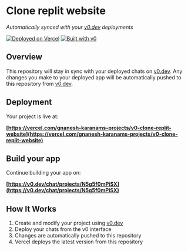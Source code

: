 # Clone replit website

*Automatically synced with your [v0.dev](https://v0.dev) deployments*

[![Deployed on Vercel](https://img.shields.io/badge/Deployed%20on-Vercel-black?style=for-the-badge&logo=vercel)](https://vercel.com/gnanesh-karanams-projects/v0-clone-replit-website)
[![Built with v0](https://img.shields.io/badge/Built%20with-v0.dev-black?style=for-the-badge)](https://v0.dev/chat/projects/N5g5f0mPiSX)

## Overview

This repository will stay in sync with your deployed chats on [v0.dev](https://v0.dev).
Any changes you make to your deployed app will be automatically pushed to this repository from [v0.dev](https://v0.dev).

## Deployment

Your project is live at:

**[https://vercel.com/gnanesh-karanams-projects/v0-clone-replit-website](https://vercel.com/gnanesh-karanams-projects/v0-clone-replit-website)**

## Build your app

Continue building your app on:

**[https://v0.dev/chat/projects/N5g5f0mPiSX](https://v0.dev/chat/projects/N5g5f0mPiSX)**

## How It Works

1. Create and modify your project using [v0.dev](https://v0.dev)
2. Deploy your chats from the v0 interface
3. Changes are automatically pushed to this repository
4. Vercel deploys the latest version from this repository